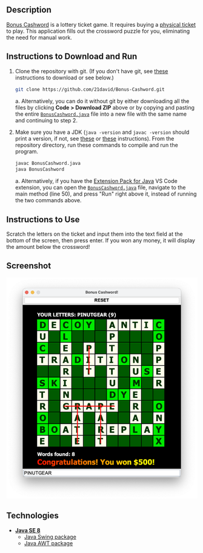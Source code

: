 ## Description
[Bonus Cashword](https://www.texaslottery.com/export/sites/lottery/Games/Scratch_Offs/details.html_252703484.html) is a lottery ticket game. It requires buying a [physical ticket](https://www.texaslottery.com/export/sites/lottery/Images/scratchoffs/2234_img1.gif) to play. This application fills out the crossword puzzle for you, eliminating the need for manual work.

## Instructions to Download and Run
1. Clone the repository with git. (If you don't have git, see [these](https://git-scm.com/book/en/v2/Getting-Started-Installing-Git) instructions to download or see below.)

    ```bash
    git clone https://github.com/21david/Bonus-Cashword.git
    ```

    a. Alternatively, you can do it without git by either downloading all the files by clicking **Code > Download ZIP** above or by copying and pasting the entire [`BonusCashword.java`](BonusCashword.java) file into a new file with the same name and continuing to step 2.

2. Make sure you have a JDK (`java -version` and `javac -version` should print a version, if not, see [these](https://www.freecodecamp.org/news/install-openjdk-free-java-multi-os-guide/?utm_source=chatgpt.com) or [these](https://www.geeksforgeeks.org/download-and-install-java-development-kit-jdk-on-windows-mac-and-linux/?utm_source=chatgpt.com) instructions). From the repository directory, run these commands to compile and run the program.
    
    ```bash
    javac BonusCashword.java
    java BonusCashword
    ```

    a. Alternatively, if you have the [Extension Pack for Java](https://marketplace.visualstudio.com/items?itemName=vscjava.vscode-java-pack) VS Code extension, you can open the [`BonusCashword.java`](BonusCashword.java) file, navigate to the main method (line 50), and press "Run" right above it, instead of running the two commands above.

## Instructions to Use
Scratch the letters on the ticket and input them into the text field at the bottom of the screen, then press enter.
If you won any money, it will display the amount below the crossword!

## Screenshot
![Bonus Cashword](/images/bonus-cashword.png)

## Technologies
- [**Java SE 8**](https://docs.oracle.com/javase/8/docs/api/)
    - [Java Swing package](https://docs.oracle.com/javase/8/docs/api/javax/swing/package-summary.html)
    - [Java AWT package](https://docs.oracle.com/javase/8/docs/api/java/awt/package-summary.html)
